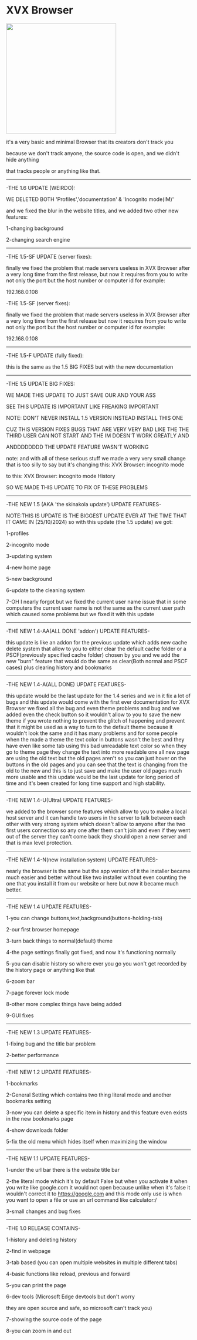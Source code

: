 # XVX Browser
<img src="https://github.com/user-attachments/assets/8f296d33-fca3-48c3-a9a5-eb09b5734ade" width="300" height="300">

it's a very basic and minimal Browser that its creators don't track you

because we don't track anyone, the source code is open, and we didn't hide anything

that tracks people or anything like that.

----------------

-THE 1.6 UPDATE (WEIRDO):

WE DELETED BOTH 'Profiles','documentation' & 'Incognito mode(IM)'

and we fixed the blur in the website titles, and we added two other new features:

1-changing background

2-changing search engine

-----------------
-THE 1.5-SF UPDATE (server fixes):

finally we fixed the problem that made servers useless in XVX Browser after a very long time from the first 
release, but now it requires from you to write not only the port but the host number or computer id for example:

192.168.0.108

-THE 1.5-SF (server fixes):

finally we fixed the problem that made servers useless in XVX Browser after a very long time from the first 
release but now it requires from you to write not only the port but the host number or computer id for example:

192.168.0.108

----------------

-THE 1.5-F UPDATE (fully fixed):

this is the same as the 1.5 BIG FIXES
but with the new documentation

----------------

-THE 1.5 UPDATE BIG FIXES:


WE MADE THIS UPDATE TO JUST SAVE OUR AND YOUR ASS


SEE THIS UPDATE IS IMPORTANT LIKE FREAKING IMPORTANT


NOTE: DON'T NEVER INSTALL 1.5 VERSION INSTEAD INSTALL THIS ONE


CUZ THIS VERSION FIXES BUGS THAT ARE VERY VERY BAD LIKE THE THE THIRD USER CAN NOT START AND THE IM DOESN'T WORK GREATLY AND


ANDDDDDDDD THE UPDATE FEATURE WASN'T WORKING


note: and with all of these serious stuff we made a very very small change that is too silly to say but it's changing this:
XVX Browser: incognito mode


to this: XVX Browser: incognito mode History


SO WE MADE THIS UPDATE TO FIX OF THESE PROBLEMS

------------------------------------------------------------------------

-THE NEW 1.5 (AKA 'the skinakola update') UPDATE FEATURES-

NOTE:THIS IS UPDATE IS THE BIGGEST UPDATE EVER AT THE TIME THAT IT CAME IN (25/10/2024)
so with this update (the 1.5 update)
we got:


1-profiles


2-incognito mode


3-updating system


4-new home page


5-new background


6-update to the cleaning system


7-OH I nearly forgot but we fixed the current user name issue that in some computers the current user name is not the same as the current user path which caused some problems but we fixed it with this update

----------------

-THE NEW 1.4-AA(ALL DONE 'addon') UPDATE FEATURES-

this update is like an addon for the previous update which adds new cache delete system that allow to you to either 
clear the default cache folder or a PSCF(previously specified cache folder) chosen by you and we add the new "burn" 
feature that would do the same as clear(Both normal and PSCF cases) plus clearing history and bookmarks

----------------

-THE NEW 1.4-A(ALL DONE) UPDATE FEATURES-

this update would be the last update for the 1.4 series and we in it fix a lot of bugs and this update would come 
with the first ever documentation for XVX Browser we fixed all the bug and even theme problems and bug and we 
added even the check button so it wouldn't allow to you to save the new theme if you wrote nothing to prevent the
glitch of happening and prevent that it might be used as a way to turn to the default theme because it wouldn't
look the same and it has many problems and for some people when the made a theme the text color in buttons wasn't
the best and they have even like some tab using this bad unreadable text color so when they go to theme page
they change the text into more readable one all new page are using the old text but the old pages aren't 
so you can just hover on the buttons in the old pages and you can see that the text is changing from the old to the new
and this is to just save and make the user old pages much more usable and this update would be the last 
update for long period of time and it's been created for long time support and high stability.

----------------

-THE NEW 1.4-U(Ultra) UPDATE FEATURES-

we added to the browser some features which allow to you to make a local host server and it can handle two users in the server to talk between each other with very strong system which doesn't allow to anyone after the two 
first users connection so any one after them can't join and even if they went out of the server they can't come
back they should open a new server and that is max level protection.

----------------

-THE NEW 1.4-N(new installation system) UPDATE FEATURES-

nearly the browser is the same but the app version of it the installer became much easier and better without like
two installer without even counting the one that you install it from our website or here but now it became much better.

----------------

-THE NEW 1.4 UPDATE FEATURES-

1-you can change buttons,text,background(buttons-holding-tab)

2-our first browser homepage

3-turn back things to normal(default) theme

4-the page settings finally got fixed, and now it's functioning normally

5-you can disable history so where ever you go you won't get recorded by the history
page or anything like that

6-zoom bar

7-page forever lock mode

8-other more complex things have being added

9-GUI fixes

----------------

-THE NEW 1.3 UPDATE FEATURES-

1-fixing bug and the title bar problem

2-better performance

----------------

-THE NEW 1.2 UPDATE FEATURES-

1-bookmarks

2-General Setting which contains two thing literal mode and another bookmarks setting

3-now you can delete a specific item in history and this feature even exists
in the new bookmarks page

4-show downloads folder

5-fix the old menu which hides itself when maximizing the window

----------------

-THE NEW 1.1 UPDATE FEATURES-

1-under the url bar there is the website title bar

2-the literal mode which it's by default False but when you
activate it when you write like google.com it would not open because 
unlike when it's false it wouldn't correct it to https://google.com 
and this mode only use is when you want to open a file or use 
an url command like calculator:/

3-small changes and bug fixes

----------------

-THE 1.0 RELEASE CONTAINS-

1-history and deleting history

2-find in webpage

3-tab based (you can open multiple websites in multiple different tabs)

4-basic functions like reload, previous and forward

5-you can print the page

6-dev tools (Microsoft Edge devtools but don't worry 

they are open source and safe, so microsoft can't track you)

7-showing the source code of the page

8-you can zoom in and out
